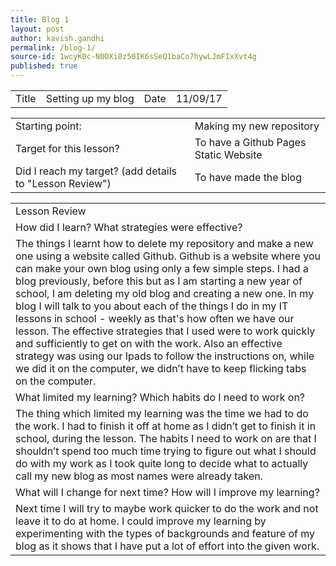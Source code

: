 ```yaml
---
title: Blog 1
layout: post
author: kavish.gandhi
permalink: /blog-1/
source-id: 1wcyK0c-N0OXi0z50IK6sSeQ1baCo7hywLJmFIxXvt4g
published: true
---
```

<table>
  <tr>
    <td>Title</td>
    <td>Setting up my blog</td>
    <td>Date</td>
    <td>11/09/17</td>
  </tr>
</table>


<table>
  <tr>
    <td>Starting point:</td>
    <td>Making my new repository</td>
  </tr>
  <tr>
    <td>Target for this lesson?</td>
    <td>To have a Github Pages Static Website</td>
  </tr>
  <tr>
    <td>Did I reach my target? 
(add details to "Lesson Review")</td>
    <td> To have made the blog</td>
  </tr>
</table>


<table>
  <tr>
    <td>Lesson Review</td>
  </tr>
  <tr>
    <td>How did I learn? What strategies were effective? </td>
  </tr>
  <tr>
    <td>The things I learnt how to delete my repository and make a new one using a website called Github. Github is a website where you can make your own blog using only a few simple steps. I had a blog previously, before this but as I am starting a new year of school, I am deleting my old blog and creating a new one. In my blog I will talk to you about each of the things I do in my IT lessons in school - weekly as that's how often we have our lesson. The effective strategies that I used were to work quickly  and sufficiently to get on with the work. Also an effective strategy was using our Ipads to follow the instructions on, while we did it on the computer, we didn’t have to keep flicking tabs on the computer.</td>
  </tr>
  <tr>
    <td>What limited my learning? Which habits do I need to work on? </td>
  </tr>
  <tr>
    <td>The thing which limited my learning was the time we had to do the work. I had to finish it off at home as I didn’t get to finish it in school, during the lesson. The habits I need to work on are that I shouldn’t spend too much time trying to figure out what I should do with my work as I took quite long to decide what to actually call my new blog as most names were already taken.</td>
  </tr>
  <tr>
    <td>What will I change for next time? How will I improve my learning?</td>
  </tr>
  <tr>
    <td>Next time I will try to maybe work quicker to do the work and not leave it to do at home. I could improve my learning by experimenting with the types of backgrounds and feature of my blog as it shows that I have put a lot of effort into the given work.</td>
  </tr>
</table>


